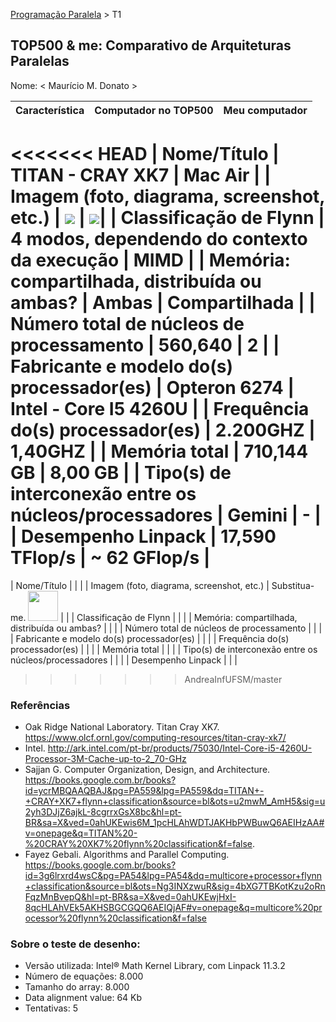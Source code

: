 [Programação Paralela](https://github.com/AndreaInfUFSM/elc139-2016a) > T1

TOP500 & me: Comparativo de Arquiteturas Paralelas
--------------------------------------------------

Nome: < Maurício M. Donato >

| Característica                                            | Computador no TOP500  | Meu computador  |
| --------------------------------------------------------- | --------------------- | --------------- |
<<<<<<< HEAD
| Nome/Título                                               |    TITAN - CRAY XK7   |     Mac Air     |
| Imagem (foto, diagrama, screenshot, etc.)                 | ![](https://www.olcf.ornl.gov/wp-content/gallery/titan/titan1.jpg) | ![](http://images.apple.com/br/macbook-air/images/overview_wireless_hero_enhanced.png)|
| Classificação de Flynn                                    |          4 modos, dependendo do contexto da execução             |        MIMD       |
| Memória: compartilhada, distribuída ou ambas?             |        Ambas          |  Compartilhada  |
| Número total de núcleos de processamento                  |       560,640         |        2        |
| Fabricante e modelo do(s) processador(es)                 |     Opteron 6274      |      Intel -  Core I5 4260U    |
| Frequência do(s) processador(es)                          |      2.200GHZ         |     1,40GHZ     |
| Memória total                                             |     710,144 GB        |     8,00 GB     |
| Tipo(s) de interconexão entre os núcleos/processadores    |        Gemini         |        -        |
| Desempenho Linpack                                        |     17,590 TFlop/s    |   ~ 62 GFlop/s  |
=======
| Nome/Título                                               |                       |                 |
| Imagem (foto, diagrama, screenshot, etc.)                 | Substitua-me. <img src="http://www.top500.org/static//images/Top500_logo.png" width="48"> | |
| Classificação de Flynn                                    |                       |                 |
| Memória: compartilhada, distribuída ou ambas?             |                       |                 |
| Número total de núcleos de processamento                  |                       |                 |
| Fabricante e modelo do(s) processador(es)                 |                       |                 |
| Frequência do(s) processador(es)                          |                       |                 |
| Memória total                                             |                       |                 |
| Tipo(s) de interconexão entre os núcleos/processadores    |                       |                 |
| Desempenho Linpack                                        |                       |                 |
>>>>>>> AndreaInfUFSM/master

### Referências
- Oak Ridge National Laboratory. Titan Cray XK7. https://www.olcf.ornl.gov/computing-resources/titan-cray-xk7/
- Intel. http://ark.intel.com/pt-br/products/75030/Intel-Core-i5-4260U-Processor-3M-Cache-up-to-2_70-GHz
- Sajjan G. Computer Organization, Design, and Architecture. https://books.google.com.br/books?id=ycrMBQAAQBAJ&pg=PA559&lpg=PA559&dq=TITAN+-+CRAY+XK7+flynn+classification&source=bl&ots=u2mwM_AmH5&sig=u2yh3DJjZ6ajkL-8cgrrxGsX8bc&hl=pt-BR&sa=X&ved=0ahUKEwis6M_1pcHLAhWDTJAKHbPWBuwQ6AEIHzAA#v=onepage&q=TITAN%20-%20CRAY%20XK7%20flynn%20classification&f=false.
- Fayez Gebali. Algorithms and Parallel Computing. https://books.google.com.br/books?id=3g6lrxrd4wsC&pg=PA54&lpg=PA54&dq=multicore+processor+flynn+classification&source=bl&ots=Ng3INXzwuR&sig=4bXG7TBKotKzu2oRnFqzMnBvepQ&hl=pt-BR&sa=X&ved=0ahUKEwjHxI-8qcHLAhVEk5AKHSBGCGQQ6AEIQjAF#v=onepage&q=multicore%20processor%20flynn%20classification&f=false


### Sobre o teste de desenho:
- Versão utilizada: Intel® Math Kernel Library, com Linpack 11.3.2
- Número de equações: 8.000
- Tamanho do array: 8.000
- Data alignment value: 64 Kb
- Tentativas: 5